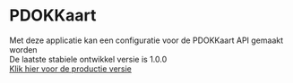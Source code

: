 # PDOKKaart

Met deze applicatie kan een configuratie voor de PDOKKaart API gemaakt worden<br/>
De laatste stabiele ontwikkel versie is 1.0.0<br/>
<a href="https://kaart.pdok.nl" target="_blank">Klik hier voor de productie versie</a>
